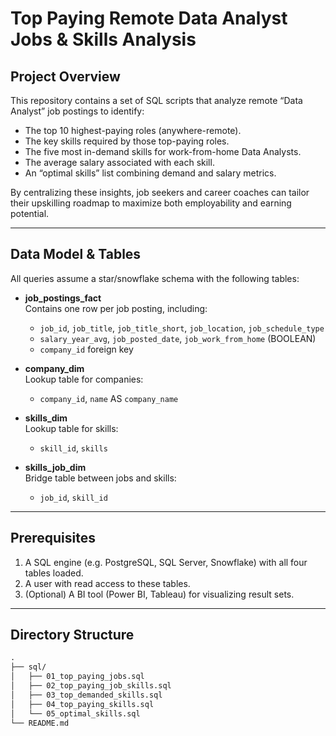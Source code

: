 # Top Paying Remote Data Analyst Jobs & Skills Analysis

## Project Overview

This repository contains a set of SQL scripts that analyze remote “Data Analyst” job postings to identify:

- The top 10 highest-paying roles (anywhere-remote).
- The key skills required by those top-paying roles.
- The five most in-demand skills for work-from-home Data Analysts.
- The average salary associated with each skill.
- An “optimal skills” list combining demand and salary metrics.

By centralizing these insights, job seekers and career coaches can tailor their upskilling roadmap to maximize both employability and earning potential.

---

## Data Model & Tables

All queries assume a star/snowflake schema with the following tables:

- **job_postings_fact**  
  Contains one row per job posting, including:
  - `job_id`, `job_title`, `job_title_short`, `job_location`, `job_schedule_type`
  - `salary_year_avg`, `job_posted_date`, `job_work_from_home` (BOOLEAN)
  - `company_id` foreign key

- **company_dim**  
  Lookup table for companies:
  - `company_id`, `name` AS `company_name`

- **skills_dim**  
  Lookup table for skills:
  - `skill_id`, `skills`

- **skills_job_dim**  
  Bridge table between jobs and skills:
  - `job_id`, `skill_id`

---

## Prerequisites

1. A SQL engine (e.g. PostgreSQL, SQL Server, Snowflake) with all four tables loaded.
2. A user with read access to these tables.
3. (Optional) A BI tool (Power BI, Tableau) for visualizing result sets.

---

## Directory Structure

```txt
.
├── sql/
│   ├── 01_top_paying_jobs.sql
│   ├── 02_top_paying_job_skills.sql
│   ├── 03_top_demanded_skills.sql
│   ├── 04_top_paying_skills.sql
│   └── 05_optimal_skills.sql
└── README.md
